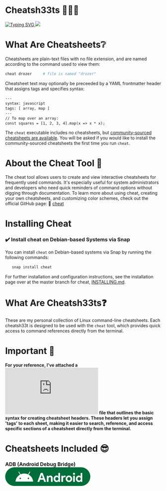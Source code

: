 # Cheatsh33ts 📙📘📕

<a href="https://git.io/typing-svg">
  <img src="https://readme-typing-svg.demolab.com?font=Fira+Code&pause=1000&color=17F710width=443&lines=Personal+interactive+cheatsheets;on+the+command-line..." alt="Typing SVG" />
</a>

<a href="https://asciinema.org/a/WuQQ4AN8YaXkn5p4Q6AW74bZv" target="_blank">
  <img src="https://asciinema.org/a/WuQQ4AN8YaXkn5p4Q6AW74bZv.svg" />
</a>

# What Are Cheatsheets❔

Cheatsheets are plain-text files with no file extension, and are named
according to the command used to view them:

```sh
cheat drozer     # file is named "drozer"
```

Cheatsheet text may optionally be preceeded by a YAML frontmatter header that
assigns tags and specifies syntax:

```
---
syntax: javascript
tags: [ array, map ]
---
// To map over an array:
const squares = [1, 2, 3, 4].map(x => x * x);
```

The `cheat` executable includes no cheatsheets, but [community-sourced
cheatsheets are available][cheatsheets]. You will be asked if you would like to
install the community-sourced cheatsheets the first time you run `cheat`.

# About the Cheat Tool 🔧
The cheat tool allows users to create and view interactive cheatsheets for frequently used commands. 
It's especially useful for system administrators and developers who need quick reminders of command 
options without digging through documentation. To learn more about using cheat, creating your own cheatsheets, 
and customizing color schemes, check out the official GitHub page: 🔗 [cheat](https://github.com/cheat)

# Installing Cheat

### ✔️ Install cheat on Debian-based Systems via Snap

You can install `cheat` on Debian-based systems via Snap by running the following commands:

```bash
   snap install cheat
```

For further installation and configuration instructions, see the installation page over at the master branch for cheat, [INSTALLING.md][].

# What Are Cheatsh33ts❓ 
These are my personal collection of Linux command-line cheatsheets. Each cheatsh33t is designed to be used with the `cheat` tool, which provides quick access to command references directly from the terminal.

# Important 📍
#### For your reference, I’ve attached a ![syntax.cheatsheet.txt](https://github.com/DouglasFreshHabian/Cheatsh33ts/blob/main/syntax.cheatsheet.txt) file that outlines the basic syntax for creating cheatsheet headers. These headers let you assign 'tags' to each sheet, making it easier to search, reference, and access specific sections of a cheatsheet directly from the terminal.

# Cheatsheets Included 😎



### ADB (Android Debug Bridge) <img src="https://raw.githubusercontent.com/DouglasFreshHabian/Cheatsh33ts/4e775f3a349f7b339ff31ef74bbd1e75272a60b0/graphics/svg/android1.svg" alt="android1 badge" />            



[INSTALLING.md]: https://github.com/cheat/cheat/blob/master/INSTALLING.md
[cheatsheets]:   https://github.com/cheat/cheatsheets



<!--
  ____ _                _       _     __________ _       
 / ___| |__   ___  __ _| |_ ___| |__ |___ /___ /| |_ ___ ™️
| |   | '_ \ / _ \/ _` | __/ __| '_ \  |_ \ |_ \| __/ __|
| |___| | | |  __/ (_| | |_\__ \ | | |___) |__) | |_\__ \
 \____|_| |_|\___|\__,_|\__|___/_| |_|____/____/ \__|___/ 
            Fresh Forensics, LLC 2025 -->
